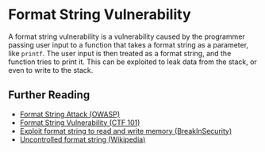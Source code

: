 # Format String Vulnerability

A format string vulnerability is a vulnerability caused by the programmer passing user input to a function that takes a format string as a parameter, like `printf`. The user input is then treated as a format string, and the function tries to print it. This can be exploited to leak data from the stack, or even to write to the stack.

## Further Reading

- [Format String Attack (OWASP)](https://owasp.org/www-community/attacks/Format_string_attack)
- [Format String Vulnerability (CTF 101)](https://ctf101.org/binary-exploitation/what-is-a-format-string-vulnerability/)
- [Exploit format string to read and write memory (BreakInSecurity)](https://axcheron.github.io/exploit-101-format-strings/)
- [Uncontrolled format string (Wikipedia)](https://en.wikipedia.org/wiki/Uncontrolled_format_string)
